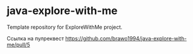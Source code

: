 # java-explore-with-me
Template repository for ExploreWithMe project.

Ссылка на пулреквест https://github.com/brawo1994/java-explore-with-me/pull/5